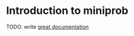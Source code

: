 # Introduction to miniprob

TODO: write [great documentation](http://jacobian.org/writing/what-to-write/)
